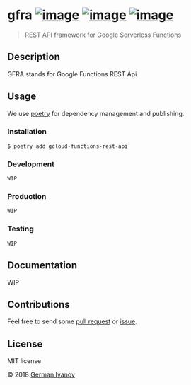 # gfra [![image](https://img.shields.io/pypi/v/gfra.svg)](https://python.org/pypi/gfra) [![image](https://img.shields.io/pypi/l/gfra.svg)](https://python.org/pypi/gfra) [![image](https://img.shields.io/pypi/pyversions/gfra.svg)](https://python.org/pypi/gfra)

> REST API framework for Google Serverless Functions 

## Description

GFRA stands for Google Functions REST Api

## Usage

We use [poetry](https://github.com/sdispater/poetry) for dependency management and publishing.


### Installation
```
$ poetry add gcloud-functions-rest-api
```

### Development

```
WIP
```

### Production
```
WIP
```

### Testing
```
WIP
```

## Documentation
WIP

## Contributions

Feel free to send some [pull request](https://github.com/Tasyp/gfra/pulls) or [issue](https://github.com/Tasyp/gfra/issues).

## License
MIT license

© 2018 [German Ivanov](https://github.com/Tasyp)